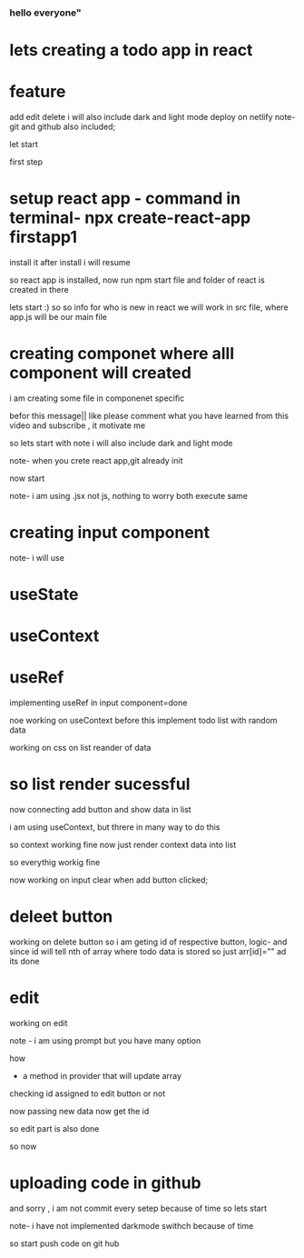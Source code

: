### hello everyone"

# lets creating a todo app in react

# feature 
add
edit 
delete
i will also include dark and light mode
deploy on netlify
note-git and github also included;

let start


first step
# setup react app - command in terminal- npx create-react-app firstapp1
install it
after install i will resume

so react app is installed, now run npm start
file and folder of react is created in there

lets start :)
so so info for who is new in react
we will work in src file, where app.js will be our
main file



# creating componet where alll component will created
i am creating some file in componenet specific

befor this
message||
like please
comment what you have learned from this video
and subscribe , it motivate me

so lets start with note
i will also include dark and light mode

note- when you crete react app,git already init

now start

note- i am using .jsx not js, nothing to worry
both execute same


# creating input component

note- i will use 
# useState
# useContext
# useRef


<!--  -->
implementing useRef in input component=done

noe working on useContext 
before this implement todo list with random data

working on css on list reander of data

# so list render sucessful
now connecting add button and show data in list
 
 i am using useContext, but threre in many way to do this

 so context working fine 
 now just render context data into list

 so everythig workig fine
 
 now working on input clear when add button clicked;

 # deleet button
 working on delete button
 so i am geting id of respective 
 button,
 logic-
 and since id will tell nth of array
 where todo data is stored
 so just arr[id]=""
 ad its done



 <!--  -->
 # edit 
 working on edit

 note - i am using prompt but you have many option

 how
 - a method in provider that will update array

 checking id assigned to edit button or not

 now passing new data
 now get the id

 so edit part is also done


 so now 
 # uploading code in github
 and sorry , i am not commit every setep because of time
 so lets start

 note- i have not implemented darkmode swithch because of time 

 so start push code on git hub
 